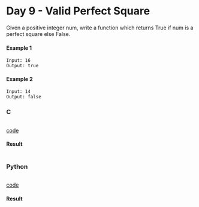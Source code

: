 # Day 9 - Valid Perfect Square
Given a positive integer num, write a function which returns True if num is a perfect square else False.

#### Example 1
```
Input: 16
Output: true
```

#### Example 2
```
Input: 14
Output: false
```

### C
```C

```
[code](C/valid-perfect-square.c)

#### Result
```

```

### Python
```python

```
[code](Python/valid-perfect-square.py)

#### Result
```

```
